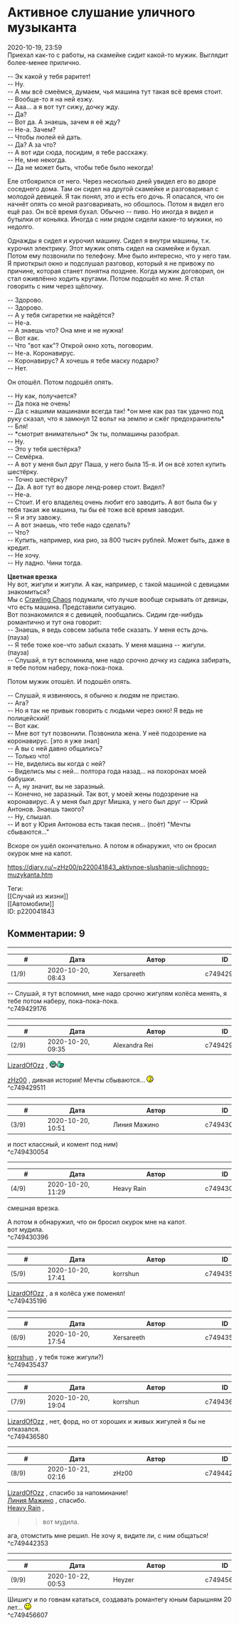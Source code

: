 Активное слушание уличного музыканта
====================================

  
2020-10-19, 23:59  
 Приехал как-то с работы, на скамейке сидит какой-то мужик. Выглядит более-менее прилично.   
   
 -- Эк какой у тебя раритет!   
 -- Ну.   
 -- А мы всё смеёмся, думаем, чья машина тут такая всё время стоит.   
 -- Вообще-то я на ней езжу.   
 -- Ааа... а я вот тут сижу, дочку жду.   
 -- Да?   
 -- Вот да. А знаешь, зачем я её жду?   
 -- Не-а. Зачем?   
 -- Чтобы люлей ей дать.   
 -- Да? А за что?   
 -- А вот иди сюда, посидим, я тебе расскажу.   
 -- Не, мне некогда.   
 -- Да не может быть, чтобы тебе было некогда!   
   
 Еле отбоярился от него. Через несколько дней увидел его во дворе соседнего дома. Там он сидел на другой скамейке и разговаривал с молодой девицей. Я так понял, это и есть его дочь. Я опасался, что он начнёт опять со мной разговаривать, но обошлось. Потом я видел его ещё раз. Он всё время бухал. Обычно -- пиво. Но иногда я видел и бутылки от коньяка. Иногда с ним рядом сидели какие-то мужики, но недолго.   
   
 Однажды я сидел и курочил машину. Сидел я внутри машины, т.к. курочил электрику. Этот мужик опять сидел на скамейке и бухал. Потом ему позвонили по телефону. Мне было интересно, что у него там. Я приоткрыл окно и подслушал разговор, который я не привожу по причине, которая станет понятна позднее. Когда мужик договорил, он стал оживлённо ходить кругами. Потом подошёл ко мне. Я стал говорить с ним через щёлочку.   
   
 -- Здорово.   
 -- Здорово.   
 -- А у тебя сигаретки не найдётся?   
 -- Не-а.   
 -- А знаешь что? Она мне и не нужна!   
 -- Вот как.   
 -- Что "вот как"? Открой окно хоть, поговорим.   
 -- Не-а. Коронавирус.   
 -- Коронавирус? А хочешь я тебе маску подарю?   
 -- Нет.   
   
 Он отошёл. Потом подошёл опять.   
   
 -- Ну как, получается?   
 -- Да пока не очень!   
 -- Да с нашими машинами всегда так! \*он мне как раз так удачно под руку сказал, что я замкнул 12 вольт на землю и сжёг предохранитель\*   
 -- Бля!   
 -- \*смотрит внимательно\* Эк ты, полмашины разобрал.   
 -- Ну.   
 -- Это у тебя шестёрка?   
 -- Семёрка.   
 -- А вот у меня был друг Паша, у него была 15-я. И он всё хотел купить шестёрку.   
 -- Точно шестёрку?   
 -- Да. А вот тут во дворе ленд-ровер стоит. Видел?   
 -- Не-а.   
 -- Стоит. И его владелец очень любит его заводить. А вот была бы у тебя такая же машина, ты бы её тоже всё время заводил.   
 -- Я и эту завожу.   
 -- А вот знаешь, что тебе надо сделать?   
 -- Что?   
 -- Купить, например, киа рио, за 800 тысяч рублей. Может быть, даже в кредит.   
 -- Не хочу.   
 -- Ну ладно. Чини тогда.   
   
  **Цветная врезка**    
  Ну вот, жигули и жигули. А как, например, с такой машиной с девицами знакомиться?   
 Мы с  [Crawling Chaos](http://degozaru.diary.ru "Фундаментальная ошибка атрибуции")  подумали, что лучше вообще скрывать от девицы, что есть машина. Представили ситуацию.    
  Вот познакомился я с девицей, пообщались. Сидим где-нибудь романтично и тут она говорит:   
 -- Знаешь, я ведь совсем забыла тебе сказать. У меня есть дочь.   
 (пауза)     
 -- Я тебе тоже кое-что забыл сказать. У меня машина -- жигули.   
 (пауза)   
 -- Слушай, я тут вспомнила, мне надо срочно дочку из садика забирать, я тебе потом наберу, пока-пока-пока.    
   
 Потом мужик отошёл. И подошёл опять.   
   
 -- Слушай, я извиняюсь, я обычно к людям не пристаю.   
 -- Ага?   
 -- Но я так не привык говорить с людьми через окно! Я ведь не полицейский!   
 -- Вот как.   
 -- Мне вот тут позвонили. Позвонила жена. У неё подозрение на коронавирус. [это я уже знал]   
 -- А вы с ней давно общались?   
 -- Только что!   
 -- Не, виделись вы когда с ней?   
 -- Виделись мы с ней... полтора года назад... на похоронах моей бабушки.   
 -- А, ну значит, вы не заразный.   
 -- Конечно, не заразный. Так вот, у моей жены подозрение на коронавирус. А у меня был друг Мишка, у него был друг -- Юрий Антонов. Знаешь такого?   
 -- Ну, слышал.   
 -- И вот у Юрия Антонова есть такая песня... (поёт) "Мечты сбываются..."   
   
 Вскоре он ушёл окончательно. А потом я обнаружил, что он бросил окурок мне на капот.   
  
<https://diary.ru/~zHz00/p220041843_aktivnoe-slushanie-ulichnogo-muzykanta.htm>  
  
Теги:  
[[Случай из жизни]]  
[[Автомобили]]  
ID: p220041843  


Комментарии: 9
--------------

  


---



|         #         |              Дата              |                     Автор                     |           ID           |
| --- | --- | --- | --- |
| (1/9) | 2020-10-20, 08:43 | Xersareeth | c749429176 |

  
 -- Слушай, я тут вспомнил, мне надо срочно жигулям колёса менять, я тебе потом наберу, пока-пока-пока.   
 ^c749429176

---



|         #         |              Дата              |                     Автор                     |           ID           |
| --- | --- | --- | --- |
| (2/9) | 2020-10-20, 09:35 | Alexandra Rei | c749429511 |

  
  [LizardOfOzz](http://LizardsBurrow.diary.ru "One more night")  , ![:five:](pics/3231184.gif)   
   
  [zHz00](https://zHz00.diary.ru "Untitled")  , дивная история! Мечты сбываются... ![:hah:](pics/574593.gif)   
 ^c749429511

---



|         #         |              Дата              |                     Автор                     |           ID           |
| --- | --- | --- | --- |
| (3/9) | 2020-10-20, 10:51 | Линия Мажино | c749430054 |

  
 и пост классный, и комент под ним)   
 ^c749430054

---



|         #         |              Дата              |                     Автор                     |           ID           |
| --- | --- | --- | --- |
| (4/9) | 2020-10-20, 11:29 | Heavy Rain | c749430396 |

  
 смешная врезка.   
   
  А потом я обнаружил, что он бросил окурок мне на капот.    
 вот мудила.   
 ^c749430396

---



|         #         |              Дата              |                     Автор                     |           ID           |
| --- | --- | --- | --- |
| (5/9) | 2020-10-20, 17:41 | korrshun | c749435196 |

  
  [LizardOfOzz](http://LizardsBurrow.diary.ru "One more night")  , а я колёса уже поменял!   
 ^c749435196

---



|         #         |              Дата              |                     Автор                     |           ID           |
| --- | --- | --- | --- |
| (6/9) | 2020-10-20, 17:54 | Xersareeth | c749435437 |

  
  [korrshun](http://Igel-kun.diary.ru "kimi wo shiranai monogatari")  , у тебя тоже жигули?)   
 ^c749435437

---



|         #         |              Дата              |                     Автор                     |           ID           |
| --- | --- | --- | --- |
| (7/9) | 2020-10-20, 19:04 | korrshun | c749436580 |

  
  [LizardOfOzz](http://LizardsBurrow.diary.ru "One more night")  , нет, форд, но от хороших и живых жигулей я бы не отказался.   
 ^c749436580

---



|         #         |              Дата              |                     Автор                     |           ID           |
| --- | --- | --- | --- |
| (8/9) | 2020-10-21, 02:16 | zHz00 | c749442353 |

  
  [LizardOfOzz](http://LizardsBurrow.diary.ru "One more night")  , спасибо за напоминание!   
  [Линия Мажино](http://mortan.diary.ru "воин в поле")  , спасибо.   
  [Heavy Rain](http://kogacz.diary.ru "emotional weather report")  ,   
 >>вот мудила.   
   
 ага, отомстить мне решил. Не хочу я, видите ли, с ним общаться!   
 ^c749442353

---



|         #         |              Дата              |                     Автор                     |           ID           |
| --- | --- | --- | --- |
| (9/9) | 2020-10-22, 00:53 | Heyzer | c749456607 |

  
 Шишигу и по говнам кататься, создавать романтегу юным барышням 20 лет... ![:)](pics/3.gif)   
 ^c749456607